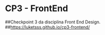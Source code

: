 # CP3 - FrontEnd
##Checkpoint 3 da disciplina Front End Design. <br>
##https://luketsss.github.io/cp3-frontend/
